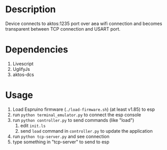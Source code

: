 # Description

Device connects to aktos:1235 port over aea wifi connection and becomes transparent
between TCP connection and USART port.

# Dependencies

1. Livescript
2. UglifyJs
3. aktos-dcs

# Usage

1. Load Espruino firmware (`./load-firmware.sh`) (at least v1.85) to esp
2. run `python terminal_emulator.py` to connect the esp console
3. run `python controller.py` to send commands (like "load")
    1. edit `init.ls`
    2. send `load` command in `controller.py` to update the application
4. run `python tcp-server.py` and see connection
5. type something in "tcp-server" to send to esp

